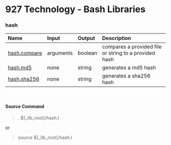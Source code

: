 # **927 Technology - Bash Libraries**

### hash

|Name|Input|Output|Description|
|:---|:-|:-|:-------------|
|[hash.compare](./compare.f)|arguments|boolean|compares a provided file or string to a provided hash|
|[hash.md5](./md5.f)|none|string|generates a md5 hash|
|[hash.sha256](./sha256.f)|none|string|generates a sha256 hash|

&nbsp;
#### Source Command
> . ${_lib_root}/hash.l

or

> source ${_lib_root}/hash.l